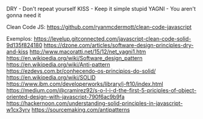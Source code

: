 DRY - Don't repeat yourself
KISS - Keep it simple stupid
YAGNI - You aren't gonna need it

Clean Code JS: https://github.com/ryanmcdermott/clean-code-javascript

Exemplos: https://levelup.gitconnected.com/javascript-clean-code-solid-9d135f824180
https://dzone.com/articles/software-design-principles-dry-and-kiss
http://www.macoratti.net/15/12/net_yagni1.htm
https://en.wikipedia.org/wiki/Software_design_pattern
https://en.wikipedia.org/wiki/Anti-pattern
https://ezdevs.com.br/conhecendo-os-principios-do-solid/
https://en.wikipedia.org/wiki/SOLID
https://www.ibm.com/developerworks/library/j-ft10/index.html
https://medium.com/@cramirez92/s-o-l-i-d-the-first-5-priciples-of-object-oriented-design-with-javascript-790f6ac9b9fa
https://hackernoon.com/understanding-solid-principles-in-javascript-w1cx3yrv
https://sourcemaking.com/antipatterns
